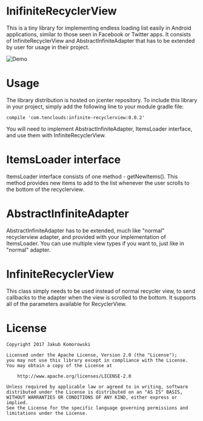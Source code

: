 # InifiniteRecyclerView
This is a tiny library for implementing endless loading list easily in Android applications, similar to those seen in Facebook or Twitter apps. It consists of InfiniteRecyclerView and AbstractInfiniteAdapter that has to be extended by user for usage in their project.

![Demo](http://i.giphy.com/l3q2WWM6bhe7kwbmw.gif)

# Usage
The library distribution is hosted on jcenter repository. To include this library in your project, simply add the following line to your module gradle file:
```
compile 'com.tenclouds:infinite-recyclerview:0.0.2'
```
You will need to implement AbstractInfiniteAdapter, ItemsLoader interface, and use them with InfiniteRecyclerView.

# ItemsLoader interface
ItemsLoader interface consists of one method - getNewItems(). This method provides new items to add to the list whenever the user scrolls to the bottom of the recyclerview.

# AbstractInfiniteAdapter
AbstractInfiniteAdapter has to be extended, much like "normal" recyclerview adapter, and provided with your implementation of ItemsLoader. You can use multiple view types if you want to, just like in "normal" adapter.

# InfiniteRecyclerView
This class simply needs to be used instead of normal recycler view, to send callbacks to the adapter when the view is scrolled to the bottom. It supports all of the parameters available for RecyclerView.

# License
```
Copyright 2017 Jakub Komorowski

Licensed under the Apache License, Version 2.0 (the "License");
you may not use this library except in compliance with the License.
You may obtain a copy of the License at

    http://www.apache.org/licenses/LICENSE-2.0

Unless required by applicable law or agreed to in writing, software
distributed under the License is distributed on an "AS IS" BASIS,
WITHOUT WARRANTIES OR CONDITIONS OF ANY KIND, either express or implied.
See the License for the specific language governing permissions and
limitations under the License.
```